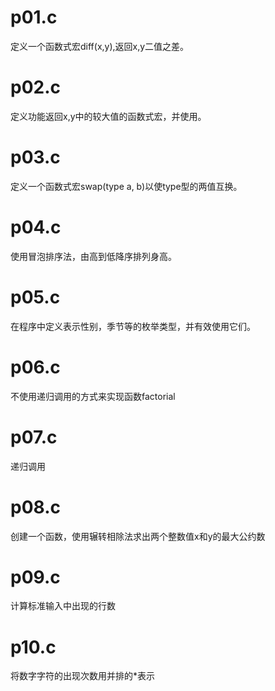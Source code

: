 # p01.c
定义一个函数式宏diff(x,y),返回x,y二值之差。

# p02.c
定义功能返回x,y中的较大值的函数式宏，并使用。

# p03.c
定义一个函数式宏swap(type a, b)以使type型的两值互换。

# p04.c
使用冒泡排序法，由高到低降序排列身高。

# p05.c
在程序中定义表示性别，季节等的枚举类型，并有效使用它们。

# p06.c
不使用递归调用的方式来实现函数factorial

# p07.c
递归调用

# p08.c
创建一个函数，使用辗转相除法求出两个整数值x和y的最大公约数

# p09.c
计算标准输入中出现的行数

# p10.c
将数字字符的出现次数用并排的*表示